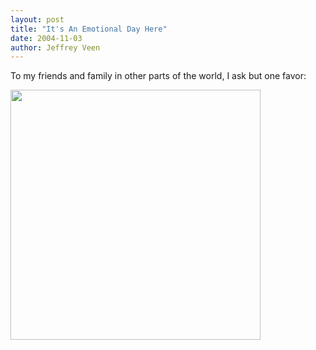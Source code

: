 ```yaml
--- 
layout: post
title: "It's An Emotional Day Here"
date: 2004-11-03
author: Jeffrey Veen
---
```

To my friends and family in other parts of the world, I ask but one favor:

<a href="http://www.golitestore.com/store/NS_proddetail.asp?number=AC0306#"><img src="http://veen.com/jeff/images/send_help.jpg" width="400" height="400"/>
</a>
&#8203;
